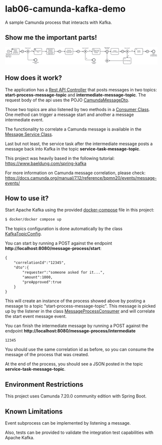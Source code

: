 # lab06-camunda-kafka-demo
A sample Camunda process that interacts with Kafka. 

## Show me the important parts!
![BPMN Process](src/main/resources/process.png)

## How does it work?

The application has a [Rest API Controller](src/main/java/com/eventdriven/healthcare/camundaorchestrator/controller/MessageProcessRestController.java) that posts messages in two topics: **start-process-message-topic** and **intermediate-message-topic**. The request body of the api uses the POJO [CamundaMessageDto](src/main/java/com/eventdriven/healthcare/camundaorchestrator/dto/CamundaMessageDto.java).

Those two topics are also listened by two methods in a [Consumer Class](src/main/java/com/eventdriven/healthcare/camundaorchestrator/consumer/MessageProcessConsumer.java). One method can trigger a message start and another a message intermediate event.

The functionality to correlate a Camunda message is available in the [Message Service Class](src/main/java/com/eventdriven/healthcare/camundaorchestrator/consumer/MessageService.java).

Last but not least, the service task after the intermediate message posts a message back into Kafka in the topic **service-task-message-topic**.

This project was heavily based in the following tutorial: https://www.baeldung.com/spring-kafka

For more information on Camunda message correlation, please check: https://docs.camunda.org/manual/7.12/reference/bpmn20/events/message-events/

## How to use it?
Start Apache Kafka using the provided [docker-compose](/docker/docker-compose.yml) file in this project:

```bash
$ docker/docker compose up
```
The topics configuration is done automatically by the class [KafkaTopicConfig](src/main/java/com/eventdriven/healthcare/camundaorchestrator/config/KafkaTopicConfig.java).

You can start by running a POST against the endpoint **http://localhost:8080/message-process/start**:

```
{
	"correlationId":"12345",
	"dto":{
		"requester":"someone asked for it...",
		"amount":1000,
		"preApproved":true
	}
}
```

This will create an instance of the process showed above by posting a message to a topic "start-process-message-topic". This message is picked up by the listener in the class [MessageProcessConsumer](src/main/java/com/eventdriven/healthcare/camundaorchestrator/consumer/MessageProcessConsumer.java) and will correlate the start event message event.

You can finish the intermediate message by running a POST against the endpoint **http://localhost:8080/message-process/intermediate**

```
12345
```

You should use the same correlation id as before, so you can consume the message of the process that was created.

At the end of the process, you should see a JSON posted in the topic **service-task-message-topic**.

## Environment Restrictions
This project uses Camunda 7.20.0 community edition with Spring Boot.

## Known Limitations

Event subprocess can be implemented by listening a message.

Also, tests can be provided to validate the integration test capabilities with Apache Kafka.